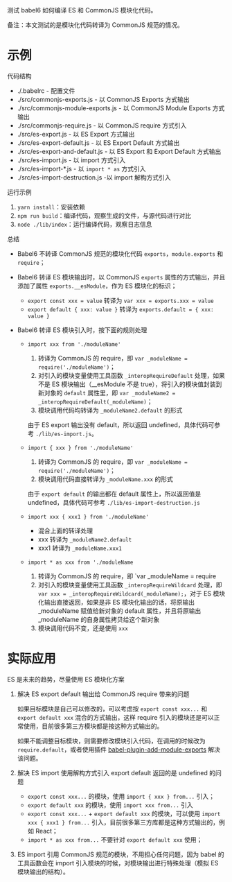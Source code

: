 测试 babel6 如何编译 ES 和 CommonJS 模块化代码。

备注：本文测试的是模块化代码转译为 CommonJS 规范的情况。

# 示例
代码结构

- ./.babelrc - 配置文件
- ./src/commonjs-exports.js - 以 CommonJS Exports 方式输出
- ./src/commonjs-module-exports.js - 以 CommonJS Module Exports 方式输出
- ./src/commonjs-require.js - 以 CommonJS require 方式引入
- ./src/es-export.js - 以 ES Export 方式输出
- ./src/es-export-default.js - 以 ES Export Default 方式输出
- ./src/es-export-and-default.js - 以 ES Export 和 Export Default 方式输出
- ./src/es-import.js - 以 import 方式引入
- ./src/es-import-*.js - 以 `import * as` 方式引入
- ./src/es-import-destruction.js -以 import 解构方式引入 

运行示例

1. `yarn install`：安装依赖
2. `npm run build`：编译代码，观察生成的文件，与源代码进行对比
3. `node ./lib/index`：运行编译代码，观察日志信息

总结

- Babel6 不转译 CommonJS 规范的模块化代码 `exports`，`module.exports` 和 `require`；
- Babel6 转译 ES 模块输出时，以 CommonJS `exports` 属性的方式输出，并且添加了属性 `exports.__esModule`，作为 ES 模块化的标识；

    - `export const xxx = value` 转译为 `var xxx = exports.xxx = value`
    - `export default { xxx: value }` 转译为 `exports.default = { xxx: value }` 

- Babel6 转译 ES 模块引入时，按下面的规则处理

    - `import xxx from './moduleName'`
    
        1. 转译为 CommonJS 的 require，即 `var _moduleName = require('./moduleName')`；
        2. 对引入的模块变量使用工具函数 `_interopRequireDefault` 处理，如果不是 ES 模块输出（__esModule 不是 true），将引入的模块值封装到新对象的 `default` 属性里，即 `var _moduleName2 = _interopRequireDefault(_moduleName)`；
        3. 模块调用代码均转译为 `_moduleName2.default` 的形式

        由于 ES export 输出没有 default，所以返回 undefined，具体代码可参考 `./lib/es-import.js`。
         
    - `import { xxx } from './moduleName'`

        1. 转译为 CommonJS 的 require，即 `var _moduleName = require('./moduleName')`；
        2. 模块调用代码直接转译为 `_moduleName.xxx` 的形式

        由于 `export default` 的输出都在 default 属性上，所以返回值是 undefined，具体代码可参考 `./lib/es-import-destruction.js`

    - `import xxx { xxx1 } from './moduleName'`

        - 混合上面的转译处理
        - xxx 转译为 `_moduleName2.default`
        - xxx1 转译为 `_moduleName.xxx1`

    - `import * as xxx from './moduleName`

        1. 转译为 CommonJS 的 require，即 `var _moduleName = require
        2. 对引入的模块变量使用工具函数 `_interopRequireWildcard` 处理，即 `var xxx = _interopRequireWildcard(_moduleName);`，对于 ES 模块化输出直接返回，如果是非 ES 模块化输出的话，将原输出 _moduleName 赋值给新对象的 default 属性，并且将原输出 _moduleName 的自身属性拷贝给这个新对象
        3. 模块调用代码不变，还是使用 `xxx`

# 实际应用
ES 是未来的趋势，尽量使用 ES 模块化方案

1. 解决 ES export default 输出给 CommonJS require 带来的问题

    如果目标模块是自己可以修改的，可以考虑按 `export const xxx...` 和 `export default xxx` 混合的方式输出，这样 require 引入的模块还是可以正常使用，目前很多第三方模块都是按这种方式输出的。

    如果不能调整目标模块，则需要修改模块引入代码，在调用的时候改为 `require.default`，或者使用插件 [babel-plugin-add-module-exports](https://www.npmjs.com/package/babel-plugin-add-module-exports) 解决该问题。

2. 解决 ES import 使用解构方式引入 export default 返回的是 undefined 的问题

    - `export const xxx...` 的模块，使用 `import { xxx } from...` 引入；
    - `export default xxx` 的模块，使用 `import xxx from...` 引入
    - `export const xxx...` + `export default xxx` 的模块，可以使用 `import xxx { xxx1 } from...` 引入，目前很多第三方库都是这种方式输出的，例如 React；
    - `import * as xxx from...` 不要针对 `export default xxx` 使用；

3. ES import 引用 CommonJS 规范的模块，不用担心任何问题，因为 babel 的工具函数会在 import 引入模块的时候，对模块输出进行特殊处理（模拟 ES 模块输出的结构）。
